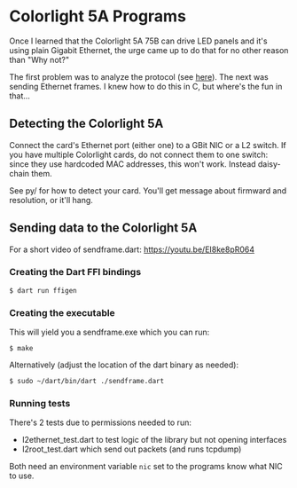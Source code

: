 # Colorlight 5A Programs

Once I learned that the Colorlight 5A 75B can drive LED panels and it's using plain Gigabit Ethernet, the urge came up to do that for no other reason than "Why not?"

The first problem was to analyze the protocol (see [here](https://hkubota.wordpress.com/2022/01/31/winter-project-colorlight-5a-75b-protocol/)). The next was sending Ethernet frames. I knew how to do this in C, but where's the fun in that...

## Detecting the Colorlight 5A

Connect the card's Ethernet port (either one) to a GBit NIC or a L2 switch. If you have multiple Colorlight cards, do not connect them to one switch: since they use hardcoded MAC addresses, this won't work. Instead daisy-chain them.

See py/ for how to detect your card. You'll get message about firmward and resolution, or it'll hang.

## Sending data to the Colorlight 5A

For a short video of sendframe.dart: https://youtu.be/EI8ke8pR064

### Creating the Dart FFI bindings

```
$ dart run ffigen
```

### Creating the executable

This will yield you a sendframe.exe which you can run:
```
$ make
```
Alternatively (adjust the location of the dart binary as needed):
```
$ sudo ~/dart/bin/dart ./sendframe.dart
```

### Running tests

There's 2 tests due to permissions needed to run:
* l2ethernet_test.dart to test logic of the library but not opening interfaces
* l2root_test.dart which send out packets (and runs tcpdump)

Both need an environment variable `nic` set to the programs know what NIC to use.
